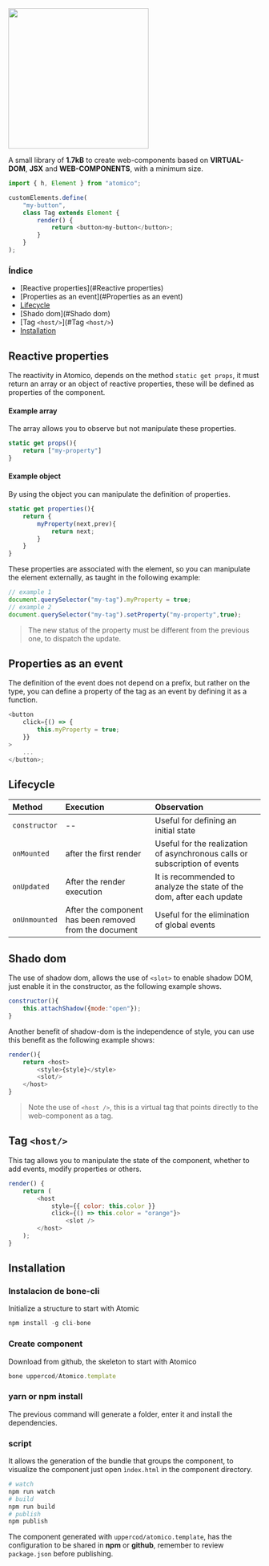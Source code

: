 <img src="brand/logo.png" width="280px"/>

A small library of **1.7kB** to create web-components based on **VIRTUAL-DOM**, **JSX** and **WEB-COMPONENTS**, with a minimum size.

```js
import { h, Element } from "atomico";

customElements.define(
    "my-button",
    class Tag extends Element {
        render() {
            return <button>my-button</button>;
        }
    }
);
```



### Índice

- [Reactive properties](#Reactive properties)
- [Properties as an event](#Properties as an event)
- [Lifecycle](#Lifecycle)
- [Shado dom](#Shado dom)
- [Tag `<host/>`](#Tag `<host/>`)
- [Installation](#Installation)

## Reactive properties

The reactivity in Atomico, depends on the method `static get props`, it must return an array or an object of reactive properties, these will be defined as properties of the component.

#### Example array

The array allows you to observe but not manipulate these properties.

```js
static get props(){
    return ["my-property"]
}
```

#### Example object	

By using the object you can manipulate the definition of properties.

```js
static get properties(){
    return {
        myProperty(next,prev){
            return next;
        }
    }
}
```

These properties are associated with the element, so you can manipulate the element externally, as taught in the following example:

```js
// example 1
document.querySelector("my-tag").myProperty = true;
// example 2
document.querySelector("my-tag").setProperty("my-property",true);
```

>  The new status of the property must be different from the previous one, to dispatch the update.

## Properties as an event

The definition of the event does not depend on a prefix, but rather on the type, you can define a property of the tag as an event by defining it as a function.

```js
<button
    click={() => {
        this.myProperty = true;
    }}
>
    ...
</button>;
```


## Lifecycle

| Method | Execution | Observation |
|:-------|:----------|:----|
| `constructor` | -- | Useful for defining an initial state |
| `onMounted` | after the first render | Useful for the realization of asynchronous calls or subscription of events |
| `onUpdated` | After the render execution | It is recommended to analyze the state of the dom, after each update |
| `onUnmounted` | After the component has been removed from the document | Useful for the elimination of global events |


## Shado dom


The use of shadow dom, allows the use of `<slot>` to enable shadow DOM, just enable it in the constructor, as the following example shows.

```js
constructor(){
    this.attachShadow({mode:"open"});
}
```

Another benefit of shadow-dom is the independence of style, you can use this benefit as the following example shows:

```js
render(){
	return <host>
        <style>{style}</style>	
    	<slot/>
    </host>
}	
```

> Note the use of `<host />`, this is a virtual tag that points directly to the web-component as a tag.

## Tag `<host/>`

This tag allows you to manipulate the state of the component, whether to add events, modify properties or others.

```js
render() {
    return (
        <host
        	style={{ color: this.color }}
    		click={() => this.color = "orange"}>
            	<slot />
		</host>
	);
}
```

## Installation

### Instalacion de bone-cli
Initialize a structure to start with Atomic
```js
npm install -g cli-bone
```
### Create component
Download from github, the skeleton to start with Atomico

```js
bone uppercod/Atomico.template
```
### yarn or npm install
The previous command will generate a folder, enter it and install the dependencies.

### script

It allows the generation of the bundle that groups the component, to visualize the component just open `ìndex.html` in the component directory.

```sh
# watch
npm run watch
# build
npm run build
# publish
npm publish
```

The component generated with `uppercod/atomico.template`, has the configuration to be shared in **npm** or **github**, remember to review `package.json` before publishing.